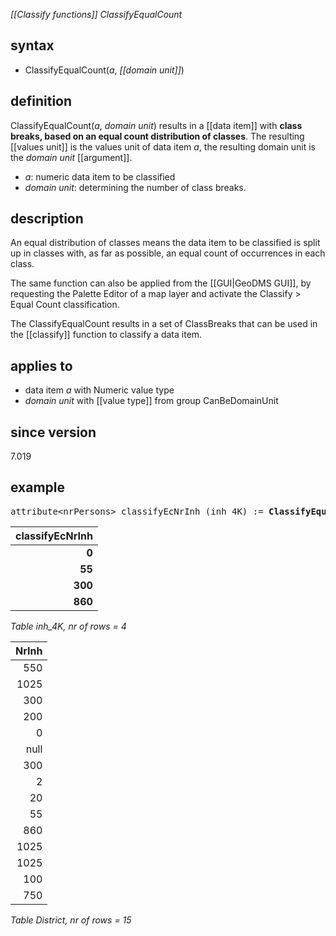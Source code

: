 *[[Classify functions]] ClassifyEqualCount*

## syntax

- ClassifyEqualCount(*a*, *[[domain unit]]*)

## definition

ClassifyEqualCount(*a*, *domain unit*) results in a [[data item]] with **class breaks, based on an equal count distribution of classes**. The resulting [[values unit]] is the values unit of data item *a*, the resulting domain unit is the *domain unit* [[argument]].
- *a*: numeric data item to be classified
- *domain unit*: determining the number of class breaks.

## description

An equal distribution of classes means the data item to be classified is split up in classes with, as far as possible, an equal count of occurrences in each class.

The same function can also be applied from the [[GUI|GeoDMS GUI]], by requesting the Palette Editor of a map layer and activate the Classify > Equal Count classification.

The ClassifyEqualCount results in a set of ClassBreaks that can be used in the [[classify]] function to classify a data item.

## applies to

- data item *a* with Numeric value type
- *domain unit* with [[value type]] from group CanBeDomainUnit

## since version

7.019

## example

<pre>
attribute&lt;nrPersons&gt; classifyEcNrInh (inh_4K) := <B>ClassifyEqualCount(</B>NrInh, inh_4K<B>)</B>;
</pre>

| **classifyEcNrInh** |
|--------------------:|
| **0**               |
| **55**              |
| **300**             |
| **860**             |

*Table inh_4K, nr of rows = 4*


| NrInh |
|------:|
| 550   |
| 1025  |
| 300   |
| 200   |
| 0     |
| null  |
| 300   |
| 2     |
| 20    |
| 55    |
| 860   |
| 1025  |
| 1025  |
| 100   |
| 750   |

*Table District, nr of rows = 15*